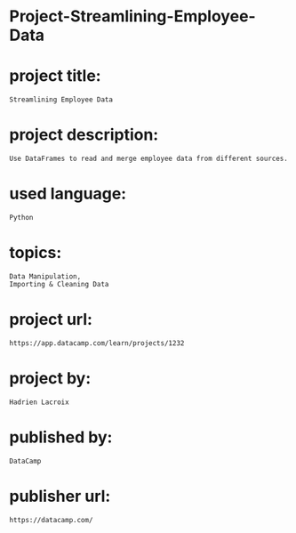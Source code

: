 # Project-Streamlining-Employee-Data

# project title:

    Streamlining Employee Data

# project description:

    Use DataFrames to read and merge employee data from different sources.

# used language:

    Python

# topics:

    Data Manipulation,
    Importing & Cleaning Data

# project url:

    https://app.datacamp.com/learn/projects/1232

# project by:

    Hadrien Lacroix

# published by:

    DataCamp

# publisher url:

    https://datacamp.com/
